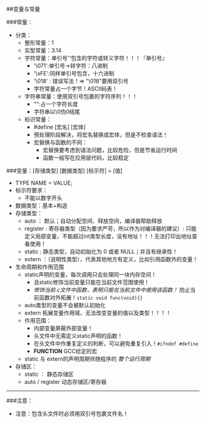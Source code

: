 ##变量与常量

###常量：
- 分类：
    + 整形常量：1
    + 实型常量：3.14
    + 字符常量：单引号''包含的字符或转义字符！！！『单引号』
        * '\071':单引号->转字符：八进制
        * '\xFE':同样单引号包含，十六进制
        * '\018' : 错误写法！=> "\018"要用双引号
        * 字符常量占一个字节！ASCII码表！
    + 字符串常量：使用双引号包裹的字符序列！！！
        * "":占一个字符长度
        * 字符串以\0伪0结尾
    + 标识常量：
        * #define [宏名] [宏体] 
        * 预处理阶段解决，将宏名替换成宏体，但是不检查语法！
        * 宏替换与函数的不同：
            - 宏替换要考虑到语法问题，比较危险，但是节省运行时间
            - 函数一般写在应用层代码，比较稳定
            
###变量：[存储类型] [数据类型] [标示符] = [值]
- TYPE NAME = VALUE;
- 标示符要求：
    + 不能以数字开头
- 数据类型：基本+构造
- 存储类型：
    * auto ： 默认；自动分配空间、释放空间，编译器帮助释放
    * register : 寄存器类型（因为要求严苛，所以作为对编译器的建议）: 只能定义局部变量，不能超过int类型长度，没有地址！！！无法打印出地址查看使用！
    * static : 静态类型，自动初始化为 0 或者 NULL；并且有继承性！
    * extern ：（说明性类型），代表其他地方有定义，比如引用函数外的变量！
- 生命周期和作用范围
    + static声明的变量，每次调用只会处理同一块内存空间！
        * 且static修饰当前变量只能在当前文件范围使用！
        * <em>修饰当前.c文件中函数，表明只能在当前文件中使用该函数！</em> 防止当前函数对外拓展！`static void func(void){}`
    + auto类型的变量不会被默认初始化
    + extern 拓展变量作用域，无法改变变量的值以及类型！！！！
    + 作用范围：
        * 内部变量屏蔽外部变量！
        * 头文件中无需定义static声明的函数！
        * 在头文件中作重复定义的判断，可以避免重复引入！`#ifndef #define`
        * __FUNCTION__ GCC给定的宏
    +  static 与 extern的声明周期伴随程序的 <em>整个运行周期</em>
- 存储区：
    + static ： 静态存储区
    + auto / register 动态存储区/寄存器

----
###注意：
- 注意：包含头文件时必须用双引号包裹文件名！
